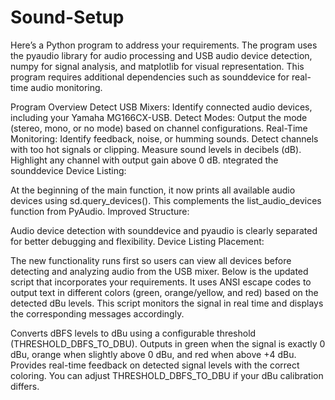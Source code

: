 # Sound-Setup
Here’s a Python program to address your requirements. The program uses the pyaudio library for audio processing and USB audio device detection, numpy for signal analysis, and matplotlib for visual representation. This program requires additional dependencies such as sounddevice for real-time audio monitoring.

Program Overview
Detect USB Mixers: Identify connected audio devices, including your Yamaha MG166CX-USB.
Detect Modes: Output the mode (stereo, mono, or no mode) based on channel configurations.
Real-Time Monitoring:
Identify feedback, noise, or humming sounds.
Detect channels with too hot signals or clipping.
Measure sound levels in decibels (dB).
Highlight any channel with output gain above 0 dB.
ntegrated the sounddevice Device Listing:

At the beginning of the main function, it now prints all available audio devices using sd.query_devices().
This complements the list_audio_devices function from PyAudio.
Improved Structure:

Audio device detection with sounddevice and pyaudio is clearly separated for better debugging and flexibility.
Device Listing Placement:

The new functionality runs first so users can view all devices before detecting and analyzing audio from the USB mixer.
Below is the updated script that incorporates your requirements. It uses ANSI escape codes to output text in different colors (green, orange/yellow, and red) based on the detected dBu levels. This script monitors the signal in real time and displays the corresponding messages accordingly.

Converts dBFS levels to dBu using a configurable threshold (THRESHOLD_DBFS_TO_DBU).
Outputs in green when the signal is exactly 0 dBu, orange when slightly above 0 dBu, and red when above +4 dBu.
Provides real-time feedback on detected signal levels with the correct coloring.
You can adjust THRESHOLD_DBFS_TO_DBU if your dBu calibration differs.
